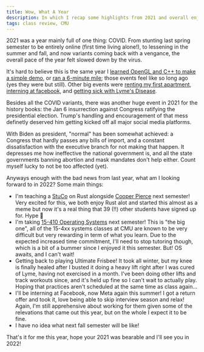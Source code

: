 ```yaml
---
title: Wow, What A Year
description: In which I recap some highlights from 2021 and overall enjoy winter break
tags: class review, CMU
---
```


2021 was a year mainly full of one thing: COVID. From stunting last spring
semester to be entirely online (first time living alone!), to lessening in the
summer and fall, and now variants coming back with a vengance, the overall pace
of the year felt slowed down by the virus.

It's hard to believe this is the same year I [learned OpenGL and C++ to make a
simple demo](./2021-01-23-facestuff-1.html), or [ran a 6-minute mile](./2021-04-05-mile-time.html); those events feel
like so long ago (yes they were but still). Other big events were [renting my first apartment](./2021-05-19-housing-search-is-brutal-but-at-least-its-over.html),
[interning at facebook](./2021-06-21-working-at-facebook.html), and [getting
sick with Lyme's Disease](./2021-08-15-so-i-have-a-pacemaker-now.html).

Besides all the COVID variants, there was another huge event in 2021 for the
history books: the Jan 6 insurrection against Congress ratifying the
presidential election. Trump's handling and encouragement of that mess
definetly deserved him getting kicked off all major social media platforms.

With Biden as president, "normal" has been somewhat achieved: a Congress that
hardly passes any bills of import, and a constant dissatisfaction with the
executive branch for not making that happen. It depresses me how ineffective
the national government is, and all the state governments banning abortion and
mask mandates don't help either. Count myself lucky to not be too affected
(yet).

Anyways enough with the bad news from last year, what am I looking forward to
in 2022? Some main things:

- I'm teaching a [StuCo](https://www.cmu.edu/stuco/) on Rust alongside [Cooper
  Pierce](https://github.com/kopecs) next semester! Very excited for this, we
  both enjoy Rust alot and started this almost as a meme but now it's a real
  thing that 39 (!!) other students have signed up for. Hype 🦀
- I'm taking [15-410 Operating Systems](https://www.cs.cmu.edu/~410/) next
  semester! This is "the big one", all of the 15-4xx systems classes at CMU are
  known to be very difficult but very rewarding in term of what you learn.
  Due to the expected increased time commitment, I'll need to stop tutoring
  though, which is a bit of a bummer since I enjoyed it this semester. But! OS
  awaits, and I can't wait!
- Getting back to playing Ultimate Frisbee! It took all winter, but my knee is
  finally healed after I busted it doing a heavy lift right after I was cured
  of Lyme, having not exercised in a month. I've been doing other lifts and
  track workouts since, and it's held up fine so I can't wait to actually
  play. Hoping that practices aren't scheduled at the same time as class
  again...
- I'll be interning at Facebook, now Meta again this summer! I got a return
  offer and took it, love being able to skip interview season and relax! Again,
  I'm still apprehensive about working for them given some of the relevations
  that came out this year, but on the whole I expect it to be fine.
- I have no idea what next fall semester will be like!

That's it for me this year, hope your 2021 was bearable and I'll see you in
2022!
